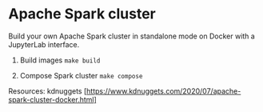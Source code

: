 # Apache Spark cluster

Build your own Apache Spark cluster in standalone mode on Docker with a JupyterLab interface.

1. Build images
``make build``

2. Compose Spark cluster
``make compose``

Resources:
kdnuggets [https://www.kdnuggets.com/2020/07/apache-spark-cluster-docker.html]